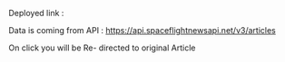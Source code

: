 Deployed link : 

Data is coming from API : https://api.spaceflightnewsapi.net/v3/articles

On click you will be Re- directed to original Article
